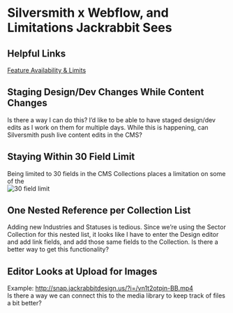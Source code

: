 <h1 id="silversmith-x-webflow-and-limitations-jackrabbit-sees">Silversmith x Webflow, and Limitations Jackrabbit Sees</h1>
<h2 id="helpful-links">Helpful Links</h2>
<p><a href="https://discourse.webflow.com/t/list-feature-availability-limits/23610">Feature Availability &amp; Limits</a></p>
<h2 id="staging-designdev-changes-while-content-changes">Staging Design/Dev Changes While Content Changes</h2>
<p>Is there a way I can do this? I’d like to be able to have staged design/dev edits as I work on them for multiple days. While this is happening, can Silversmith push live content edits in the CMS?</p>
<h2 id="staying-within-30-field-limit">Staying Within 30 Field Limit</h2>
<p>Being limited to 30 fields in the CMS Collections places a limitation on some of the<br>
<img src="https://imgur.com/UjVdn5L.png" alt="30 field limit"></p>
<h2 id="one-nested-reference-per-collection-list">One Nested Reference per Collection List</h2>
<p>Adding new Industries and Statuses is tedious. Since we’re using the Sector Collection for this nested list, it looks like I have to enter the Design editor and add link fields, and add those same fields to the Collection. Is there a better way to get this functionality?</p>
<h2 id="editor-looks-at-upload-for-images">Editor Looks at Upload for Images</h2>
<p>Example: <a href="http://snap.jackrabbitdesign.us/?i=/vn1t2otpjn-BB.mp4">http://snap.jackrabbitdesign.us/?i=/vn1t2otpjn-BB.mp4</a><br>
Is there a way we can connect this to the media library to keep track of files a bit better?</p>

